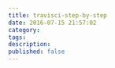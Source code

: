 ```yaml
---
title: travisci-step-by-step
date: 2016-07-15 21:57:02
category:
tags:
description:
published: false
---
```

